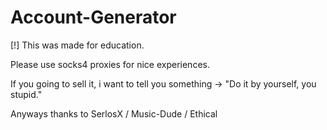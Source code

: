 # Account-Generator

[!] This was made for education.

Please use socks4 proxies for nice experiences.

If you going to sell it, i want to tell you something -> "Do it by yourself, you stupid."

Anyways thanks to SerlosX / Music-Dude / Ethical
